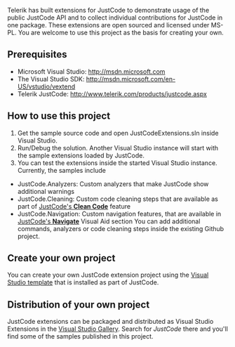 Telerik has built extensions for JustCode to demonstrate usage of the public JustCode API and to collect individual contributions for JustCode in one package. These extensions are open sourced and licensed under MS-PL. You are welcome to use this project as the basis for creating your own.

Prerequisites
-------
  - Microsoft Visual Studio: http://msdn.microsoft.com
  - The Visual Studio SDK: http://msdn.microsoft.com/en-US/vstudio/vextend
  - Telerik JustCode: http://www.telerik.com/products/justcode.aspx
 
How to use this project
-------
  1. Get the sample source code and open JustCodeExtensions.sln inside Visual Studio. 
  2. Run/Debug the solution. Another Visual Studio instance will start with the sample extensions loaded by JustCode. 
  3. You can test the extensions inside the started Visual Studio instance. Currently, the samples include
   - JustCode.Analyzers: Custom analyzers that make JustCode show additional warnings
   - JustCode.Cleaning: Custom code cleaning steps that are available as part of [JustCode's **Clean Code**](http://www.telerik.com/help/justcode/code-cleaning-clean-code.html) feature
   - JustCode.Navigation: Custom navigation features, that are available in [JustCode's **Navigate**](http://www.telerik.com/help/justcode/code-navigation-and-search.html) Visual Aid section
 You can add additional commands, analyzers or code cleaning steps inside the existing Github project. 
 
Create your own project
------
 You can create your own JustCode extension project using the [Visual Studio template](http://www.telerik.com/help/justcode/reference-custom-justcode-extension.html) that is installed as part of JustCode.

Distribution of your own project
------
 JustCode extensions can be packaged and distributed as Visual Studio Extensions in the [Visual Studio Gallery](http://visualstudiogallery.msdn.microsoft.com/). Search for *JustCode* there and you'll find some of the samples published in this project.
 

